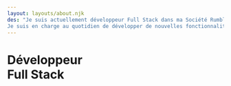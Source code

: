 ```yaml
---
layout: layouts/about.njk
des: "Je suis actuellement développeur Full Stack dans ma Société Rumble Studio.
Je suis en charge au quotidien de développer de nouvelles fonctionnalités sur l'app Angular et sur l'Api Fast Api."
---
```


# Développeur <br> Full Stack
